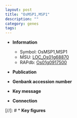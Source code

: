 ```yaml
---
layout: post
title: "OsMSP1,MSP1"
description: ""
category: genes
tags: 
---
```


* **Information**  
    + Symbol: OsMSP1,MSP1  
    + MSU: [LOC_Os01g68870](http://rice.uga.edu/cgi-bin/ORF_infopage.cgi?orf=LOC_Os01g68870)  
    + RAPdb: [Os01g0917500](http://rapdb.dna.affrc.go.jp/viewer/gbrowse_details/irgsp1?name=Os01g0917500)  

* **Publication**  

* **Genbank accession number**  

* **Key message**  

* **Connection**  

[//]: # * **Key figures**  


